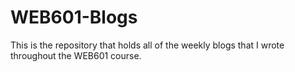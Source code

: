 # WEB601-Blogs

This is the repository that holds all of the weekly blogs that I wrote throughout the WEB601 course.